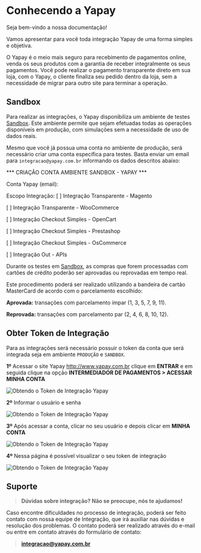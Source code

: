 # Conhecendo a Yapay


Seja bem-vindo a nossa documentação!

Vamos apresentar para você toda integração Yapay de uma forma simples e objetiva.

O Yapay é o meio mais seguro para recebimento de pagamentos online, venda os seus produtos com a garantia de receber integralmente os seus pagamentos. Você pode realizar o pagamento transparente direto em sua loja, com o Yapay, o cliente finaliza seu pedido dentro da loja, sem a necessidade de migrar para outro site para terminar a operação.

## Sandbox

Para realizar as integrações, o Yapay disponibiliza um ambiente de testes <a href="https://intermediador.sandbox.yapay.com.br/signin" target="_blank" class="linkPadraoVerde">Sandbox</a>. Este ambiente permite que sejam efetuadas todas as operações disponíveis em produção, com simulações sem a necessidade de uso de dados reais.

Mesmo que você já possua uma conta no ambiente de produção, será necessário criar uma conta específica para testes. Basta enviar um email para `integracao@yapay.com.br` informando os dados descritos abaixo:


<div id="form-content-button" class="form-traycheckout text-left clearfix center col-sm-6">

*** CRIAÇÃO CONTA AMBIENTE SANDBOX - YAPAY ***

 Conta Yapay (email): 
 
 Escopo Integração: 
 [ ] Integração Transparente - Magento
 
 [ ] Integração Transparente - WooCommerce
 
 
 [ ] Integração Checkout Simples - OpenCart
 
 [ ] Integração Checkout Simples - Prestashop
 
 [ ] Integração Checkout Simples - OsCommerce
 
 
 [ ] Integração Out - APIs

</div> 



Durante os testes em <a href="https://intermediador.sandbox.yapay.com.br/signin" target="_blank" class="linkPadraoVerde">Sandbox</a>, as compras que forem processadas com cartões de crédito poderão ser aprovadas ou reprovadas em tempo real. 

Este procedimento poderá ser realizado utilizando a bandeira de cartão MasterCard de acordo com o parcelamento escolhido: 

**Aprovada:** transações com parcelamento ímpar (1, 3, 5, 7, 9, 11). 


**Reprovada:** transações com parcelamento par (2, 4, 6, 8, 10, 12).


## Obter Token de Integração

Para as integrações será necessário possuir o token da conta que será integrada seja em ambiente `PRODUÇÃO` e `SANDBOX`.


**1º** Acessar o site Yapay <a href="http://www.yapay.com.br" target="_blank" class="linkPadraoVerde">http://www.yapay.com.br</a> clique em **ENTRAR** e em seguida clique na opção **INTERMEDIADOR DE PAGAMENTOS > ACESSAR MINHA CONTA**

![Obtendo o Token de Integração Yapay](/images/ObterToken0.png "Obtendo o Token de Integração Yapay")


**2º** Informar o usuário e senha

![Obtendo o Token de Integração Yapay](/images/ObterToken00.png "Obtendo o Token de Integração Yapay")


**3º** Após acessar a conta, clicar no seu usuário e depois clicar em **MINHA CONTA**

![Obtendo o Token de Integração Yapay](/images/ObterToken.png "Obtendo o Token de Integração Yapay")

**4º** Nessa página é possível visualizar o seu token de integração

![Obtendo o Token de Integração Yapay](/images/ObterToken2.png "Obtendo o Token de Integração Yapay")



## Suporte


> **Dúvidas sobre integração? Não se preocupe, nós te ajudamos!**


Caso encontre dificuldades no processo de integração, poderá ser feito contato com nossa equipe de Integração, que irá auxiliar nas dúvidas e resolução dos problemas. O contato poderá ser realizado através do e-mail ou entre em contato através do formulário de contato:

> **integracao@yapay.com.br**



